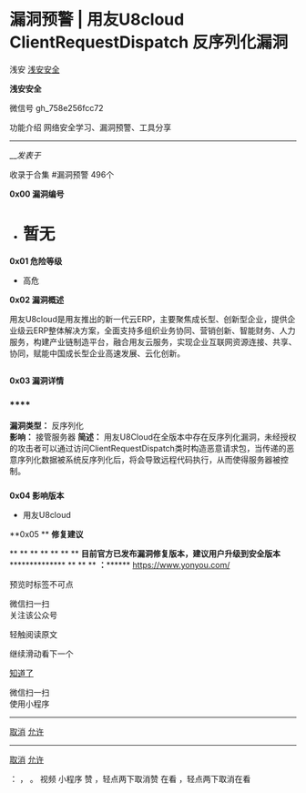#  漏洞预警 | 用友U8cloud ClientRequestDispatch 反序列化漏洞

浅安  [ 浅安安全 ](javascript:void\(0\);)

**浅安安全** ![]()

微信号 gh_758e256fcc72

功能介绍 网络安全学习、漏洞预警、工具分享

____

___发表于_

收录于合集 #漏洞预警 496个

**0x00 漏洞编号**

  * # 暂无

 **0x01 危险等级**

  * 高危  

 **0x02 漏洞概述**

用友U8cloud是用友推出的新一代云ERP，主要聚焦成长型、创新型企业，提供企业级云ERP整体解决方案，全面支持多组织业务协同、营销创新、智能财务、人力服务，构建产业链制造平台，融合用友云服务，实现企业互联网资源连接、共享、协同，赋能中国成长型企业高速发展、云化创新。

![]()

 **0x03 漏洞详情**

###

###  ****

 **漏洞类型：** 反序列化  
 **影响：** 接管服务器 **简述：**
用友U8Cloud在全版本中存在反序列化漏洞，未经授权的攻击者可以通过访问ClientRequestDispatch类时构造恶意请求包，当传递的恶意序列化数据被系统反序列化后，将会导致远程代码执行，从而使得服务器被控制。

###

 **0x04 影响版本**

  * 用友U8cloud

 **0x05  ** **修复建议**

 ** ** ** ** ** ** ** **目前官方已发布漏洞修复版本，建议用户升级到安全版本**************** ** ** **
**：******** https://www.yonyou.com/

  

预览时标签不可点

微信扫一扫  
关注该公众号

轻触阅读原文

继续滑动看下一个

[知道了](javascript:;)

微信扫一扫  
使用小程序

****

[取消](javascript:void\(0\);) [允许](javascript:void\(0\);)

****

[取消](javascript:void\(0\);) [允许](javascript:void\(0\);)

： ， 。   视频 小程序 赞 ，轻点两下取消赞 在看 ，轻点两下取消在看

